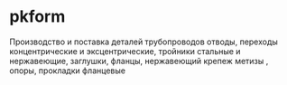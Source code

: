 # pkform
Производство и поставка деталей трубопроводов отводы, переходы концентрические и эксцентрические, тройники стальные и нержавеющие, заглушки, фланцы, нержавеющий крепеж метизы , опоры, прокладки фланцевые
